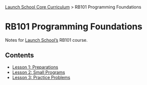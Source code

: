 [Launch School Core Curriculum](/README.md) >
RB101 Programming Foundations

# RB101 Programming Foundations

Notes for [Launch School’s](https://launchschool.com) RB101 course.

## Contents
* [Lesson 1: Preparations](lesson_1_notes.md)
* [Lesson 2: Small Programs](lesson_2/lesson_2_notes.md)
* [Lesson 3: Practice Problems](lesson_3/lesson_3_notes.md)
